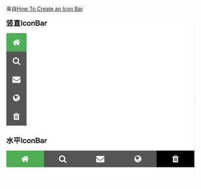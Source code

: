 来自[How To Create an Icon Bar](https://www.w3schools.com/howto/howto_css_icon_bar.asp)

![001](https://github.com/winfredzen/HTML-HowTo/blob/master/images/001_iconbar.png)
